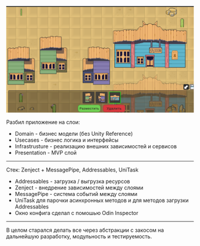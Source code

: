 <img src="Assets/Game/Content/2D/Sprites/View.png" alt="Лого" width="800" />

Разбил приложение на слои:
* Domain - бизнес модели (без Unity Reference)
* Usecases - бизнес логика и интерфейсы
* Infrastrusture - реализацию внешних зависимостей и сервисов
* Presentation - MVP слой
-------
Стек: Zenject + MessagePipe, Addressables, UniTask

* Addressables - загрузка / выгрузка ресурсов
* Zenject - внедрение зависимостей между слоями
* MessagePipe - система событий между слоями
* UniTask для парочки асинхронных методов и для методов загрузки Addressables
* Окно конфига сделал с помошью Odin Inspector
-------
В целом старался делать все через абстракции с закосом на дальнейшую разработку, модульность и тестируемость.
